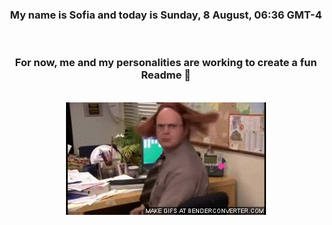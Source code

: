 


<div align="center">
<h3 >My name is Sofia and today is Sunday, 8 August, 06:36 GMT-4</h3><br>
<h3 >For now, me and my personalities are working to create a fun Readme 👋
</h3><br>
<img src='img/dwight.gif' alt='working...'/>
</div>

